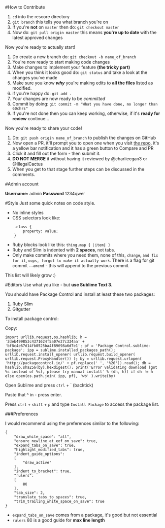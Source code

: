 #How to Contribute
1. `cd` into the rescore directory
2. `git branch` this tells you what branch you're on
3. If you're **not** on `master` then do: `git checkout master`
4. Now do: `git pull origin master` this means **you're up to date** with the latest approved changes

Now you're ready to actually start!

1. Do create a new branch do: `git checkout -b name_of_branch`
2. You're now ready to start making code changes
3. Make changes to implement your feature **(the tricky part)**
4. When you think it looks good do: `git status` and take a look at the changes you've made
5. Make sure you know ***why*** you're making edits to **all the files** listed as modified.
6. if you're happy do: `git add .` 
7. Your changes are now ready to be *committed*
8. Commit by doing: `git commit -m "What you have done, no longer than 60chrs"`
9. If you're not done then you can keep working, otherwise, if it's **ready for review** continue...

Now you're ready to share your code!

1. Do: `git push origin name_of_branch` to publish the changes on GitHub
2. Now open a PR, it'll prompt you to open one when you visit [the repo](https://github.com/charlieegan3/rescore), it's a yellow bar notification and it has a green button to Compare and PR
3. Click it and fill out the form - then submit it.
4. **DO NOT MERGE** it without having it reviewed by @charlieegan3 or @IllegalCactus
5. When you get to that stage further steps can be discussed in the comments.

#Admin account

**Username:** admin
**Password** 1234qwer

#Style
Just some quick notes on code style.

* No inline styles
* CSS selectors look like:

```
    .class {
    	property: value;
    }
```
* Ruby blocks look like this: `thing.map { |item| }`
* Ruby and Slim is indented with **2 spaces**, not tabs.
* Only make commits where you need them, none of this, `change`, `and fix for it`, `oops, forgot to make it actually work`. There is a flag for git commit `--amend` - this will append to the previous commit.

This list will likely grow :) 

#Editors
Use what you like - but **use Sublime Text 3**.

You should have Package Control and install at least these two packages:
1. Ruby Slim
2. Gitgutter

To install package control:

Copy:

```
import urllib.request,os,hashlib; h = '2deb499853c4371624f5a07e27c334aa' + 'bf8c4e67d14fb0525ba4f89698a6d7e1'; pf = 'Package Control.sublime-package'; ipp = sublime.installed_packages_path(); urllib.request.install_opener( urllib.request.build_opener( urllib.request.ProxyHandler()) ); by = urllib.request.urlopen( 'http://packagecontrol.io/' + pf.replace(' ', '%20')).read(); dh = hashlib.sha256(by).hexdigest(); print('Error validating download (got %s instead of %s), please try manual install' % (dh, h)) if dh != h else open(os.path.join( ipp, pf), 'wb' ).write(by)
```
Open Sublime and press `ctrl` + ` (backtick)

Paste that ^ in - press enter.

Press `ctrl` + `shift` + `p` and type `Install Package` to access the package list.

###Preferences

I would recommend using the preferences similar to the following:

```
{
	"draw_white_space": "all",
	"ensure_newline_at_eof_on_save": true,
	"expand_tabs_on_save": true,
	"highlight_modified_tabs": true,
	"indent_guide_options":
	[
		"draw_active"
	],
	"indent_to_bracket": true,
	"rulers":
	[
		80
	],
	"tab_size": 2,
	"translate_tabs_to_spaces": true,
	"trim_trailing_white_space_on_save": true
}
```

* `expand_tabs_on_save` comes from a package, it's good but not essential
* `rulers` 80 is a good guide for **max line length**


